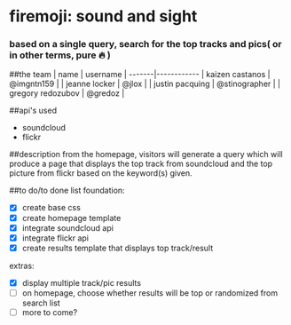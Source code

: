 # firemoji: sound and sight
### based on a single query, search for the top tracks and pics( or in other terms, pure :fire: )


##the team
| name | username |
-------|------------
| kaizen castanos | @imgntn159 |
| jeanne locker | @jlox |
| justin pacquing | @stinographer |
| gregory redozubov | @gredoz |


##api's used
- soundcloud
- flickr

##description
from the homepage, visitors will generate a query which will produce a page that displays the top track from soundcloud and the top picture from flickr based on the keyword(s) given.

##to do/to done list
foundation:
- [x] create base css
- [x] create homepage template
- [x] integrate soundcloud api
- [x] integrate flickr api
- [x] create results template that displays top track/result

extras:
- [x] display multiple track/pic results
- [ ] on homepage, choose whether results will be top or randomized from search list
- [ ] more to come?
